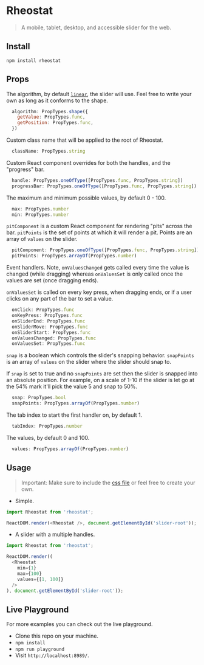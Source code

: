# Rheostat

> A mobile, tablet, desktop, and accessible slider for the web.

## Install

`npm install rheostat`

## Props

The algorithm, by default [`linear`](src/utils/linear.js), the slider will use. Feel free to write
your own as long as it conforms to the shape.

```js
  algorithm: PropTypes.shape({
    getValue: PropTypes.func,
    getPosition: PropTypes.func,
  })
```

Custom class name that will be applied to the root of Rheostat.

```js
  className: PropTypes.string
```

Custom React component overrides for both the handles, and the "progress" bar.

```js
  handle: PropTypes.oneOfType([PropTypes.func, PropTypes.string])
  progressBar: PropTypes.oneOfType([PropTypes.func, PropTypes.string])
```

The maximum and minimum possible values, by default 0 - 100.

```js
  max: PropTypes.number
  min: PropTypes.number
```

`pitComponent` is a custom React component for rendering "pits" across the bar.
`pitPoints` is the set of points at which it will render a pit. Points are an array
of `values` on the slider.

```js
  pitComponent: PropTypes.oneOfType([PropTypes.func, PropTypes.string])
  pitPoints: PropTypes.arrayOf(PropTypes.number)
```

Event handlers. Note, `onValuesChanged` gets called every time the value is changed
(while dragging) whereas `onValuesSet` is only called once the values are set (once dragging ends).

`onValuesSet` is called on every key press, when dragging ends, or if a user clicks on any part
of the bar to set a value.

```js
  onClick: PropTypes.func
  onKeyPress: PropTypes.func
  onSliderEnd: PropTypes.func
  onSliderMove: PropTypes.func
  onSliderStart: PropTypes.func
  onValuesChanged: PropTypes.func
  onValuesSet: PropTypes.func
```

`snap` is a boolean which controls the slider's snapping behavior.
`snapPoints` is an array of `values` on the slider where the slider should snap to.

If `snap` is set to true and no `snapPoints` are set then the slider is snapped into an absolute
position. For example, on a scale of 1-10 if the slider is let go at the 54% mark it'll pick the
value 5 and snap to 50%.

```js
  snap: PropTypes.bool
  snapPoints: PropTypes.arrayOf(PropTypes.number)
```

The tab index to start the first handler on, by default 1.

```js
  tabIndex: PropTypes.number
```

The values, by default 0 and 100.

```js
  values: PropTypes.arrayOf(PropTypes.number)
```

## Usage

> Important: Make sure to include the [css file](slider.css) or feel free to create your own.

* Simple.

```js
import Rheostat from 'rheostat';

ReactDOM.render(<Rheostat />, document.getElementById('slider-root'));
```

* A slider with a multiple handles.

```js
import Rheostat from 'rheostat';

ReactDOM.render((
  <Rheostat
    min={1}
    max={100}
    values={[1, 100]}
  />
), document.getElementById('slider-root'));
```

## Live Playground

For more examples you can check out the live playground.

* Clone this repo on your machine.
* `npm install`
* `npm run playground`
* Visit `http://localhost:8989/`.
